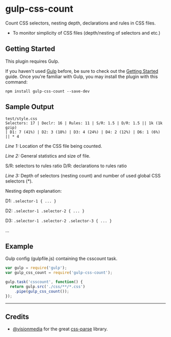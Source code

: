 gulp-css-count
===============

Count CSS selectors, nesting depth, declarations and rules in CSS files.

* To monitor simplicity of CSS files (depth/nesting of selectors and etc.)

## Getting Started

This plugin requires Gulp.

If you haven't used [Gulp](http://gulpjs.com/) before, be sure to check out the [Getting Started](https://github.com/gulpjs/gulp/blob/master/docs/getting-started.md) guide. Once you're familiar with Gulp, you may install the plugin with this command:

```shell
npm install gulp-css-count --save-dev
```

## Sample Output

```
test/style.css
Selectors: 17 | Declr: 16 | Rules: 11 | S/R: 1.5 | D/R: 1.5 || 1k (1k gzip)
| D1: 7 (41%) | D2: 3 (18%) | D3: 4 (24%) | D4: 2 (12%) | D6: 1 (6%) || * 4
```

*Line 1:* Location of the CSS file being counted.

*Line 2:* General statistics and size of file.

S/R: selectors to rules ratio
D/R: declarations to rules ratio

*Line 3:* Depth of selectors (nesting count) and number of used global CSS selectors (*).

Nesting depth explanation:

D1:
```.selector-1 { ... }```

D2:
```.selector-1 .selector-2 { ... }```

D3:
```.selector-1 .selector-2 .selector-3 { ... }```

...

## Example

Gulp config (gulpfile.js) containing the csscount task.

```js
var gulp = require('gulp');
var gulp_css_count = require('gulp-css-count');

gulp.task('csscount', function() {
  return gulp.src('./css/**/*.css')
    .pipe(gulp_css_count());
});
```

***

## Credits

* [@visionmedia](https://github.com/visionmedia) for the great [css-parse](https://github.com/visionmedia/css-parse) library.
